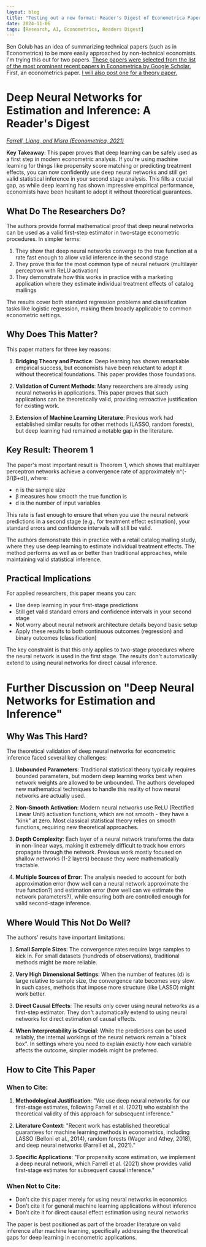 ```yaml
---
layout: blog
title: "Testing out a new format: Reader's Digest of Econometrica Papers [Econometrics Paper]"
date: 2024-11-06
tags: [Research, AI, Econometrics, Readers Digest]
---
```


Ben Golub has an idea of summarizing technical papers (such as in Econometrica) to be more easily approached by non-technical economists. I'm trying this out for two papers. [These papers were selected from the list of the most prominent recent papers in Econometrica by Google Scholar.](https://scholar.google.com/citations?hl=en&vq=bus_economics&view_op=list_hcore&venue=G0hmswRVzmAJ.2024) First, an econometrics paper. [I will also post one for a theory paper.](https://paulgp.github.io/2024/11/05/readers-digest-galeotti-et-al-2020.html)



# Deep Neural Networks for Estimation and Inference: A Reader's Digest
[*Farrell, Liang, and Misra (Econometrica, 2021)*](https://www.econometricsociety.org/publications/econometrica/2021/01/01/deep-neural-networks-estimation-and-inference)

**Key Takeaway**: This paper proves that deep learning can be safely used as a first step in modern econometric analysis. If you're using machine learning for things like propensity score matching or predicting treatment effects, you can now confidently use deep neural networks and still get valid statistical inference in your second stage analysis. This fills a crucial gap, as while deep learning has shown impressive empirical performance, economists have been hesitant to adopt it without theoretical guarantees.

## What Do The Researchers Do?

The authors provide formal mathematical proof that deep neural networks can be used as a valid first-step estimator in two-stage econometric procedures. In simpler terms:

1. They show that deep neural networks converge to the true function at a rate fast enough to allow valid inference in the second stage
2. They prove this for the most common type of neural network (multilayer perceptron with ReLU activation)
3. They demonstrate how this works in practice with a marketing application where they estimate individual treatment effects of catalog mailings

The results cover both standard regression problems and classification tasks like logistic regression, making them broadly applicable to common econometric settings.

## Why Does This Matter?

This paper matters for three key reasons:

1. **Bridging Theory and Practice**: Deep learning has shown remarkable empirical success, but economists have been reluctant to adopt it without theoretical foundations. This paper provides those foundations.

2. **Validation of Current Methods**: Many researchers are already using neural networks in applications. This paper proves that such applications can be theoretically valid, providing retroactive justification for existing work.

3. **Extension of Machine Learning Literature**: Previous work had established similar results for other methods (LASSO, random forests), but deep learning had remained a notable gap in the literature.

## Key Result: Theorem 1

The paper's most important result is Theorem 1, which shows that multilayer perceptron networks achieve a convergence rate of approximately n^(-β/(β+d)), where:
- n is the sample size
- β measures how smooth the true function is
- d is the number of input variables

This rate is fast enough to ensure that when you use the neural network predictions in a second stage (e.g., for treatment effect estimation), your standard errors and confidence intervals will still be valid.

The authors demonstrate this in practice with a retail catalog mailing study, where they use deep learning to estimate individual treatment effects. The method performs as well as or better than traditional approaches, while maintaining valid statistical inference.

## Practical Implications

For applied researchers, this paper means you can:
- Use deep learning in your first-stage predictions
- Still get valid standard errors and confidence intervals in your second stage
- Not worry about neural network architecture details beyond basic setup
- Apply these results to both continuous outcomes (regression) and binary outcomes (classification)

The key constraint is that this only applies to two-stage procedures where the neural network is used in the first stage. The results don't automatically extend to using neural networks for direct causal inference.

# Further Discussion on "Deep Neural Networks for Estimation and Inference"

## Why Was This Hard?

The theoretical validation of deep neural networks for econometric inference faced several key challenges:

1. **Unbounded Parameters**: Traditional statistical theory typically requires bounded parameters, but modern deep learning works best when network weights are allowed to be unbounded. The authors developed new mathematical techniques to handle this reality of how neural networks are actually used.

2. **Non-Smooth Activation**: Modern neural networks use ReLU (Rectified Linear Unit) activation functions, which are not smooth - they have a "kink" at zero. Most classical statistical theory relies on smooth functions, requiring new theoretical approaches.

3. **Depth Complexity**: Each layer of a neural network transforms the data in non-linear ways, making it extremely difficult to track how errors propagate through the network. Previous work mostly focused on shallow networks (1-2 layers) because they were mathematically tractable.

4. **Multiple Sources of Error**: The analysis needed to account for both approximation error (how well can a neural network approximate the true function?) and estimation error (how well can we estimate the network parameters?), while ensuring both are controlled enough for valid second-stage inference.

## Where Would This Not Do Well?

The authors' results have important limitations:

1. **Small Sample Sizes**: The convergence rates require large samples to kick in. For small datasets (hundreds of observations), traditional methods might be more reliable.

2. **Very High Dimensional Settings**: When the number of features (d) is large relative to sample size, the convergence rate becomes very slow. In such cases, methods that impose more structure (like LASSO) might work better.

3. **Direct Causal Effects**: The results only cover using neural networks as a first-step estimator. They don't automatically extend to using neural networks for direct estimation of causal effects.

4. **When Interpretability is Crucial**: While the predictions can be used reliably, the internal workings of the neural network remain a "black box". In settings where you need to explain exactly how each variable affects the outcome, simpler models might be preferred.

## How to Cite This Paper

### When to Cite:
1. **Methodological Justification**: "We use deep neural networks for our first-stage estimates, following Farrell et al. (2021) who establish the theoretical validity of this approach for subsequent inference."

2. **Literature Context**: "Recent work has established theoretical guarantees for machine learning methods in econometrics, including LASSO (Belloni et al., 2014), random forests (Wager and Athey, 2018), and deep neural networks (Farrell et al., 2021)."

3. **Specific Applications**: "For propensity score estimation, we implement a deep neural network, which Farrell et al. (2021) show provides valid first-stage estimates for subsequent causal inference."

### When Not to Cite:
- Don't cite this paper merely for using neural networks in economics
- Don't cite it for general machine learning applications without inference
- Don't cite it for direct causal effect estimation using neural networks

The paper is best positioned as part of the broader literature on valid inference after machine learning, specifically addressing the theoretical gaps for deep learning in econometric applications.